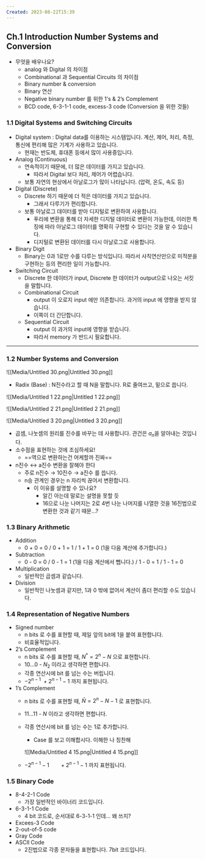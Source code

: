```yaml
---
Created: 2023-08-22T15:39
---
```

## Ch.1 Introduction Number Systems and Conversion

- 무엇을 배우나요?
    - analog 와 Digital 의 차이점
    - Combinational 과 Sequential Circuits 의 차이점
    - Binary number & conversion
    - Binary 연산
    - Negative binary number 를 위한 1’s & 2’s Complement
    - BCD code, 6-3-1-1 code, excess-3 code (Conversion 을 위한 것들)

### 1.1 Digital Systems and Switching Circuits

- Digital system : Digital data를 이용하는 시스템입니다. 계산, 제어, 처리, 측정, 통신에 편리해 많은 기계가 사용하고 있습니다.
    - 현재는 반도체, 휴대폰 등에서 많이 사용중입니다.
- Analog (Continuous)
    - 연속적이기 때문에, 더 많은 데이터를 가지고 있습니다.
        - 따라서 Digital 보다 처리, 제어가 어렵습니다.
    - 보통 자연의 현상에서 아날로그가 많이 나타납니다. (압력, 온도, 속도 등)
- Digital (Discrete)
    - Discrete 하기 때문에 더 적은 데이터를 가지고 있습니다.
        - 그래서 다루기가 편리합니다.
    - 보통 아날로그 데이터를 받아 디지털로 변환하여 사용합니다.
        - 푸리에 변환을 통해 더 자세한 디지털 데이터로 변환이 가능한데, 이러한 특징에 따라 아날로그 데이터를 명확히 구현할 수 있다는 것을 알 수 있습니다.
        - 디지털로 변환된 데이터를 다시 아날로그로 사용합니다.
- Binary Digit
    - Binary는 0과 1로만 수를 다루는 방식입니다. 따라서 사칙연산만으로 미적분을 구현하는 등의 편리한 일이 가능합니다.
- Switching Circuit
    - Discrete 한 데이터가 input, Discrete 한 데이터가 output으로 나오는 서킷을 말합니다.
    - Combinational Circuit
        - output 이 오로지 input 에만 의존합니다. 과거의 input 에 영향을 받지 않습니다.
        - 이쪽이 더 간단합니다.
    - Sequential Circuit
        - output 이 과거의 input에 영향을 받습니다.
        - 따라서 memory 가 반드시 필요합니다.

---

### 1.2 Number Systems and Conversion

![[Media/Untitled 30.png|Untitled 30.png]]

- Radix (Base) : N진수라고 할 때 N을 말합니다. R로 줄여쓰고, 밑으로 씁니다.

![[Media/Untitled 1 22.png|Untitled 1 22.png]]

![[Media/Untitled 2 21.png|Untitled 2 21.png]]

![[Media/Untitled 3 20.png|Untitled 3 20.png]]

- 곱셈, 나눗셈의 원리를 진수를 바꾸는 데 사용합니다. 관건은 $a_n$﻿을 알아내는 것입니다.
- 소수점을 표현하는 것에 조심하세요!
    - ==역으로 변환하는건 어케할까 진짜==
- n진수 ↔ a진수 변환을 잘해야 한다
    - 주로 n진수 → 10진수 → a진수 를 씁니다.
    - n승 관계인 경우는 n 자리씩 끊어서 변환합니다.
        - 이 이유를 설명할 수 있나요?
            - 알긴 아는데 말로는 설명을 못할 듯
            - 16으로 나눈 나머지는 2로 4번 나눈 나머지를 나열한 것을 16진법으로 변환한 것과 같기 때문…?

### 1.3 Binary Arithmetic

- Addition
    - 0 + 0 = 0 / 0 + 1 = 1 / 1 + 1 = 0 (1을 다음 계산에 추가합니다.)
- Subtraction
    - 0 - 0 = 0 / 0 - 1 = 1 (1을 다음 계산에서 뺍니다.) / 1 - 0 = 1 / 1 - 1 = 0
- Multiplication
    - 일반적인 곱셈과 같습니다.
- Division
    - 일반적인 나눗셈과 같지만, 1과 0 밖에 없어서 계산이 좀더 편리할 수도 있습니다.

### 1.4 Representation of Negative Numbers

- Signed number
    - n bits 로 수를 표현할 때, 제일 앞의 bit에 1을 붙여 표현합니다.
    - 비효율적입니다.
- 2’s Complement
    - n bits 로 수를 표현할 때, $N^* = 2^n - N$﻿ 으로 표현합니다.
    - 10…0 - $N_2$﻿ 이라고 생각하면 편합니다.
    - 각종 연산시에 bit 를 넘는 수는 버립니다.
    - $-2^{n-1} ~ +2^{n-1}-1$﻿ 까지 표현됩니다.
- 1’s Complement
    - n bits 로 수를 표현할 때, $\bar{N}=2^n-N-1$﻿ 로 표현합니다.
    - 11…11 - $N$﻿ 이라고 생각하면 편합니다.
    - 각종 연산시에 bit 를 넘는 수는 1로 추가합니다.
        
        - Case 를 보고 이해합시다. 이해한 나 칭찬해
        
        ![[Media/Untitled 4 15.png|Untitled 4 15.png]]
        
    - $-2^{n-1}-1 ~~~~~~~ +2^{n-1}-1$﻿ 까지 표현됩니다.

### 1.5 Binary Code

- 8-4-2-1 Code
    - 가장 일반적인 바이너리 코드입니다.
- 6-3-1-1 Code
    - 4 bit 코드로, 순서대로 6-3-1-1 인데… 왜 쓰지?
- Excees-3 Code
- 2-out-of-5 code
- Gray Code
- ASCII Code
    - 2진법으로 각종 문자들을 표현합니다. 7bit 코드입니다.